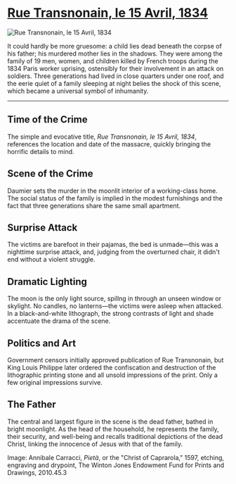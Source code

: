 # [Rue Transnonain, le 15 Avril, 1834](http://artsmia.github.io/griot/#/o/43877)
![Rue Transnonain, le 15 Avril, 1834](http://api.artsmia.org/images/43877/large.jpg)

It could hardly be more gruesome: a child lies dead beneath the corpse of his father; his murdered mother lies in the shadows. They were among the family of 19 men, women, and children killed by French troops during the 1834 Paris worker uprising, ostensibly for their involvement in an attack on soldiers. Three generations had lived in close quarters under one roof, and the eerie quiet of a family sleeping at night belies the shock of this scene, which became a universal symbol of inhumanity.

---

## Time of the Crime

The simple and evocative title, *Rue Transnonain, le 15 Avril, 1834*, references the location and date of the massacre, quickly bringing the horrific details to mind.

## Scene of the Crime

Daumier sets the murder in the moonlit interior of a working-class home. The social status of the family is implied in the modest furnishings and the fact that three generations share the same small apartment.

## Surprise Attack

The victims are barefoot in their pajamas, the bed is unmade—this was a nighttime surprise attack, and, judging from the overturned chair, it didn't end without a violent struggle.

## Dramatic Lighting

The moon is the only light source, spillng in through an unseen window or skylight. No candles, no lanterns—the victims were asleep when attacked. In a black-and-white lithograph, the strong contrasts of light and shade accentuate the drama of the scene.

## Politics and Art

Government censors initially approved publication of Rue Transnonain, but King Louis Philippe later ordered the confiscation and destruction of the lithographic printing stone and all unsold impressions of the print. Only a few original impressions survive.

## The Father

The central and largest figure in the scene is the dead father, bathed in bright moonlight. As the head of the household, he represents the family, their security, and well-being and recalls traditional depictions of the dead Christ, linking the innocence of Jesus with that of the family.

Image: Annibale Carracci, *Pietà*, or the "Christ of Caprarola," 1597, etching, engraving and drypoint, The Winton Jones Endowment Fund for Prints and Drawings, 2010.45.3
